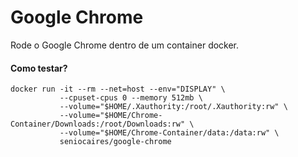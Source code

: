 # Google Chrome

Rode o Google Chrome dentro de um container docker.


#### Como testar?

```
docker run -it --rm --net=host --env="DISPLAY" \
           --cpuset-cpus 0 --memory 512mb \
           --volume="$HOME/.Xauthority:/root/.Xauthority:rw" \
           --volume="$HOME/Chrome-Container/Downloads:/root/Downloads:rw" \
           --volume="$HOME/Chrome-Container/data:/data:rw" \
           seniocaires/google-chrome
```
